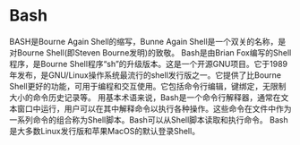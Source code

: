 # Bash
BASH是Bourne Again Shell的缩写，Bunne Again Shell是一个双关的名称，是对Bourne Shell(即Steven Bourne发明)的致敬。
Bash是由Brian Fox编写的Shell程序，是Bourne Shell程序“sh”的升级版本。这是一个开源GNU项目。它于1989年发布，是GNU/Linux操作系统最流行的shell发行版之一。它提供了比Bourne Shell更好的功能，可用于编程和交互使用。它包括命令行编辑，键绑定，无限制大小的命令历史记录等。
用基本术语来说，Bash是一个命令行解释器，通常在文本窗口中运行，用户可以在其中解释命令以执行各种操作。这些命令在文件中作为一系列命令的组合称为Shell脚本。Bash可以从Shell脚本读取和执行命令。
Bash是大多数Linux发行版和苹果MacOS的默认登录Shell。